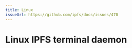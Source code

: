 ```yaml
---
title: Linux
issueUrl: https://github.com/ipfs/docs/issues/470
---
```


# Linux IPFS terminal daemon

<ContentStatus />
